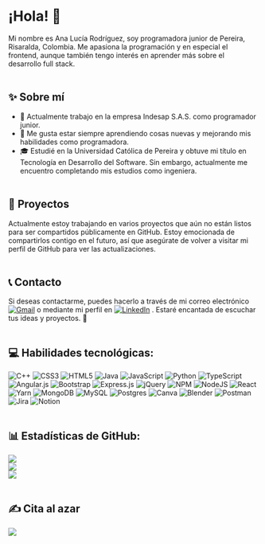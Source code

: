 # ¡Hola! 👋
Mi nombre es Ana Lucía Rodríguez, soy programadora junior de Pereira, Risaralda, Colombia.
Me apasiona la programación y en especial el frontend, aunque también tengo interés en aprender más sobre el desarrollo full stack.<br><br>

## ✨ **Sobre mí**
- 💼 Actualmente trabajo en la empresa Indesap S.A.S. como programador junior.
- 🌱 Me gusta estar siempre aprendiendo cosas nuevas y mejorando mis habilidades como programadora.
- 🎓 Estudié en la Universidad Católica de Pereira y obtuve mi título en Tecnología en Desarrollo del Software. Sin embargo, actualmente me encuentro completando mis estudios como ingeniera.<br><br>

## 🚀 **Proyectos**

Actualmente estoy trabajando en varios proyectos que aún no están listos para ser compartidos públicamente en GitHub. Estoy emocionada de compartirlos contigo en el futuro, así que asegúrate de volver a visitar mi perfil de GitHub para ver las actualizaciones.<br><br>

## 📞 **Contacto**

Si deseas contactarme, puedes hacerlo a través de mi correo electrónico [![Gmail](https://img.shields.io/badge/Gmail-D14836.svg?logo=gmail&logoColor=white)](https://linkedin.com/in/https://www.linkedin.com/in/analucíarodríguezlotero/) o mediante mi perfil en [![LinkedIn](https://img.shields.io/badge/LinkedIn-%230077B5.svg?logo=linkedin&logoColor=white)](https://linkedin.com/in/https://www.linkedin.com/in/analucíarodríguezlotero/) . Estaré encantada de escuchar tus ideas y proyectos. 🤝<br><br>

## 💻 Habilidades tecnológicas:

![C++](https://img.shields.io/badge/c++-%2300599C.svg?style=flat&logo=c%2B%2B&logoColor=white) ![CSS3](https://img.shields.io/badge/css3-%231572B6.svg?style=flat&logo=css3&logoColor=white) ![HTML5](https://img.shields.io/badge/html5-%23E34F26.svg?style=flat&logo=html5&logoColor=white) ![Java](https://img.shields.io/badge/java-%23ED8B00.svg?style=flat&logo=java&logoColor=white) ![JavaScript](https://img.shields.io/badge/javascript-%23323330.svg?style=flat&logo=javascript&logoColor=%23F7DF1E) ![Python](https://img.shields.io/badge/python-3670A0?style=flat&logo=python&logoColor=ffdd54) ![TypeScript](https://img.shields.io/badge/typescript-%23007ACC.svg?style=flat&logo=typescript&logoColor=white) ![Angular.js](https://img.shields.io/badge/angular.js-%23E23237.svg?style=flat&logo=angularjs&logoColor=white) ![Bootstrap](https://img.shields.io/badge/bootstrap-%23563D7C.svg?style=flat&logo=bootstrap&logoColor=white) ![Express.js](https://img.shields.io/badge/express.js-%23404d59.svg?style=flat&logo=express&logoColor=%2361DAFB) ![jQuery](https://img.shields.io/badge/jquery-%230769AD.svg?style=flat&logo=jquery&logoColor=white) ![NPM](https://img.shields.io/badge/NPM-%23000000.svg?style=flat&logo=npm&logoColor=white) ![NodeJS](https://img.shields.io/badge/node.js-6DA55F?style=flat&logo=node.js&logoColor=white) ![React](https://img.shields.io/badge/react-%2320232a.svg?style=flat&logo=react&logoColor=%2361DAFB) ![Yarn](https://img.shields.io/badge/yarn-%232C8EBB.svg?style=flat&logo=yarn&logoColor=white) ![MongoDB](https://img.shields.io/badge/MongoDB-%234ea94b.svg?style=flat&logo=mongodb&logoColor=white) ![MySQL](https://img.shields.io/badge/mysql-%2300f.svg?style=flat&logo=mysql&logoColor=white) ![Postgres](https://img.shields.io/badge/postgres-%23316192.svg?style=flat&logo=postgresql&logoColor=white) ![Canva](https://img.shields.io/badge/Canva-%2300C4CC.svg?style=flat&logo=Canva&logoColor=white) ![Blender](https://img.shields.io/badge/blender-%23F5792A.svg?style=flat&logo=blender&logoColor=white) ![Postman](https://img.shields.io/badge/Postman-FF6C37?style=flat&logo=postman&logoColor=white) ![Jira](https://img.shields.io/badge/jira-%230A0FFF.svg?style=flat&logo=jira&logoColor=white) ![Notion](https://img.shields.io/badge/Notion-%23000000.svg?style=flat&logo=notion&logoColor=white)<br><br>

## 📊 Estadísticas de GitHub:
![](https://github-readme-stats.vercel.app/api?username=AnaRodriguezL&theme=dark&hide_border=true&include_all_commits=true&count_private=true)<br/>
![](https://github-readme-streak-stats.herokuapp.com/?user=AnaRodriguezL&theme=dark&hide_border=true)<br/>
![](https://github-readme-stats.vercel.app/api/top-langs/?username=AnaRodriguezL&theme=dark&hide_border=true&include_all_commits=true&count_private=true&layout=compact)<br/><br/>

## ✍️ Cita al azar
![](https://quotes-github-readme.vercel.app/api?type=horizontal&theme=gruvbox)

